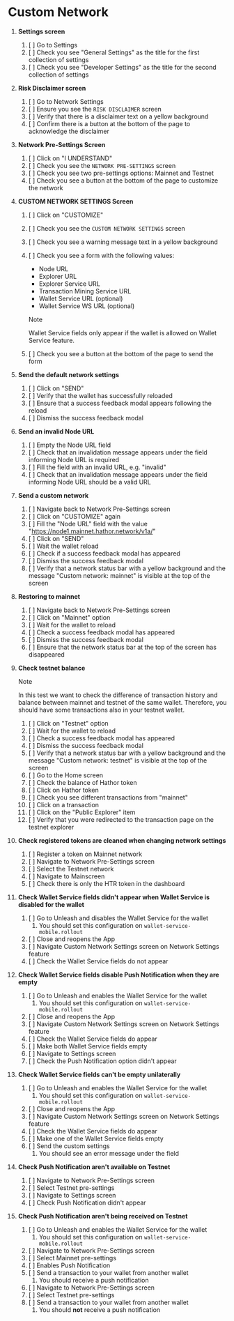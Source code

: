 # Custom Network

1. **Settings screen**
    1. [ ] Go to Settings
    1. [ ] Check you see "General Settings" as the title for the first collection of settings
    1. [ ] Check you see "Developer Settings" as the title for the second collection of settings

1. **Risk Disclaimer screen**
    1. [ ] Go to Network Settings
    1. [ ] Ensure you see the `RISK DISCLAIMER` screen
    1. [ ] Verify that there is a disclaimer text on a yellow background
    1. [ ] Confirm there is a button at the bottom of the page to acknowledge the disclaimer

1. **Network Pre-Settings Screen**
    1. [ ] Click on "I UNDERSTAND"
    1. [ ] Check you see the `NETWORK PRE-SETTINGS` screen
    1. [ ] Check you see two pre-settings options: Mainnet and Testnet
    1. [ ] Check you see a button at the bottom of the page to customize the network

1. **CUSTOM NETWORK SETTINGS Screen**
    1. [ ] Click on "CUSTOMIZE"
    1. [ ] Check you see the `CUSTOM NETWORK SETTINGS` screen
    1. [ ] Check you see a warning message text in a yellow background
    1. [ ] Check you see a form with the following values:
        - Node URL
        - Explorer URL
        - Explorer Service URL
        - Transaction Mining Service URL
        - Wallet Service URL (optional)
        - Wallet Service WS URL (optional)

        >[!NOTE]
        >Wallet Service fields only appear if the wallet is allowed on Wallet Service feature.

    1. [ ] Check you see a button at the bottom of the page to send the form

1. **Send the default network settings**
    1. [ ] Click on "SEND"
    1. [ ] Verify that the wallet has successfully reloaded
    1. [ ] Ensure that a success feedback modal appears following the reload
    1. [ ] Dismiss the success feedback modal

1. **Send an invalid Node URL**
    1. [ ] Empty the Node URL field
    1. [ ] Check that an invalidation message appears under the field informing Node URL is required
    1. [ ] Fill the field with an invalid URL, e.g. "invalid"
    1. [ ] Check that an invalidation message appears under the field informing Node URL should be a valid URL

1. **Send a custom network**
    1. [ ] Navigate back to Network Pre-Settings screen
    1. [ ] Click on "CUSTOMIZE" again
    1. [ ] Fill the "Node URL" field with the value "https://node1.mainnet.hathor.network/v1a/"
    1. [ ] Click on "SEND"
    1. [ ] Wait the wallet reload
    1. [ ] Check if a success feedback modal has appeared
    1. [ ] Dismiss the success feedback modal
    1. [ ] Verify that a network status bar with a yellow background and the message "Custom network: mainnet" is visible at the top of the screen

1. **Restoring to mainnet**
    1. [ ] Navigate back to Network Pre-Settings screen
    1. [ ] Click on "Mainnet" option
    1. [ ] Wait for the wallet to reload
    1. [ ] Check a success feedback modal has appeared
    1. [ ] Dismiss the success feedback modal
    1. [ ] Ensure that the network status bar at the top of the screen has disappeared

1. **Check testnet balance**

    >[!NOTE]
    >In this test we want to check the difference of transaction history and balance between mainnet and testnet of the same wallet. Therefore, you should have some transactions also in your testnet wallet.

    1. [ ] Click on "Testnet" option
    1. [ ] Wait for the wallet to reload
    1. [ ] Check a success feedback modal has appeared
    1. [ ] Dismiss the success feedback modal
    1. [ ] Verify that a network status bar with a yellow background and the message "Custom network: testnet" is visible at the top of the screen
    1. [ ] Go to the Home screen
    1. [ ] Check the balance of Hathor token
    1. [ ] Click on Hathor token
    1. [ ] Check you see different transactions from "mainnet"
    1. [ ] Click on a transaction
    1. [ ] Click on the "Public Explorer" item
    1. [ ] Verify that you were redirected to the transaction page on the testnet explorer

1. **Check registered tokens are cleaned when changing network settings**
    1. [ ] Register a token on Mainnet network
    1. [ ] Navigate to Network Pre-Settings screen
    1. [ ] Select the Testnet network
    1. [ ] Navigate to Mainscreen
    1. [ ] Check there is only the HTR token in the dashboard

1. **Check Wallet Service fields didn't appear when Wallet Service is disabled for the wallet**
    1. [ ] Go to Unleash and disables the Wallet Service for the wallet
        1. You should set this configuration on `wallet-service-mobile.rollout`
    1. [ ] Close and reopens the App
    1. [ ] Navigate Custom Network Settings screen on Network Settings feature
    1. [ ] Check the Wallet Service fields do not appear

1. **Check Wallet Service fields disable Push Notification when they are empty**
    1. [ ] Go to Unleash and enables the Wallet Service for the wallet
        1. You should set this configuration on `wallet-service-mobile.rollout`
    1. [ ] Close and reopens the App
    1. [ ] Navigate Custom Network Settings screen on Network Settings feature
    1. [ ] Check the Wallet Service fields do appear
    1. [ ] Make both Wallet Service fields empty
    1. [ ] Navigate to Settings screen
    1. [ ] Check the Push Notification option didn't appear

1. **Check Wallet Service fields can't be empty unilaterally**
    1. [ ] Go to Unleash and enables the Wallet Service for the wallet
        1. You should set this configuration on `wallet-service-mobile.rollout`
    1. [ ] Close and reopens the App
    1. [ ] Navigate Custom Network Settings screen on Network Settings feature
    1. [ ] Check the Wallet Service fields do appear
    1. [ ] Make one of the Wallet Service fields empty
    1. [ ] Send the custom settings
        1. You should see an error message under the field

1. **Check Push Notification aren't available on Testnet**
    1. [ ] Navigate to Network Pre-Settings screen
    1. [ ] Select Testnet pre-settings
    1. [ ] Navigate to Settings screen
    1. [ ] Check Push Notification didn't appear

1. **Check Push Notification aren't being received on Testnet**
    1. [ ] Go to Unleash and enables the Wallet Service for the wallet
        1. You should set this configuration on `wallet-service-mobile.rollout`
    1. [ ] Navigate to Network Pre-Settings screen
    1. [ ] Select Mainnet pre-settings
    1. [ ] Enables Push Notification
    1. [ ] Send a transaction to your wallet from another wallet
        1. You should receive a push notification
    1. [ ] Navigate to Network Pre-Settings screen
    1. [ ] Select Testnet pre-settings
    1. [ ] Send a transaction to your wallet from another wallet
        1. You should **not** receive a push notification
